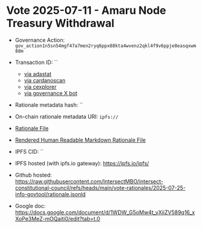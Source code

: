 
# Vote 2025-07-11 - Amaru Node Treasury Withdrawal 

- Governance Action: `gov_action1n5sn54mgf47a7men2ryq6ppx88kta4wvenz2qkl4f9v6ppje8easqxwm88m`

- Transaction ID: ``
  - [via adastat](https://adastat.net/transactions/)
  - [via cardanoscan](https://cardanoscan.io/vote/)
  - [via cexplorer](https://cexplorer.io/tx//governance#data)
  - [via governance X bot](https://x.com/GovActions/status/)

- Rationale metadata hash: ``
- On-chain rationale metadata URI: `ipfs://`

- [Rationale File](./rationale.jsonld)
- [Rendered Human Readable Markdown Rationale File](./rationale.jsonld.md)

- IPFS CID: ``
- IPFS hosted (with ipfs.io gateway): <https://ipfs.io/ipfs/>

- Github hosted: <https://raw.githubusercontent.com/IntersectMBO/intersect-constitutional-council/refs/heads/main/vote-rationales/2025-07-25-info-govtool/rationale.jsonld>
- Google doc: <https://docs.google.com/document/d/1WDW_G5oMw4t_vXiiZV589q16_xXoPe3MeZ-mOQaiti0/edit?tab=t.0>
